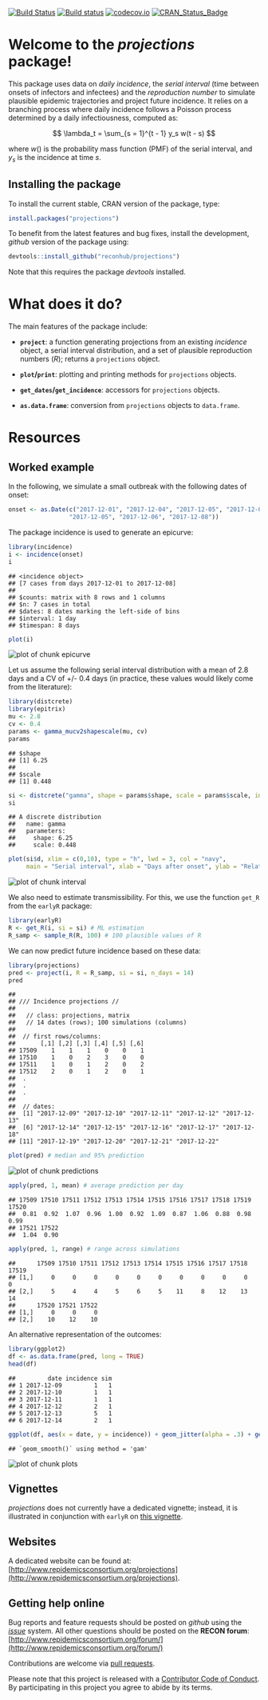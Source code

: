 [![Build Status](https://travis-ci.org/reconhub/projections.svg?branch=master)](https://travis-ci.org/reconhub/projections)
[![Build status](https://ci.appveyor.com/api/projects/status/265h2el4y9popan9/branch/master?svg=true)](https://ci.appveyor.com/project/thibautjombart/projections/branch/master)
[![codecov.io](https://codecov.io/github/reconhub/projections/coverage.svg?branch=master)](https://codecov.io/github/reconhub/projections?branch=master)
[![CRAN_Status_Badge](http://www.r-pkg.org/badges/version/projections)](https://cran.r-project.org/package=projections)



# Welcome to the *projections* package!

This package uses data on *daily incidence*, the *serial interval* (time between
onsets of infectors and infectees) and the *reproduction number* to simulate
plausible epidemic trajectories and project future incidence. It relies on a
branching process where daily incidence follows a Poisson process determined by
a daily infectiousness, computed as:

$$
\lambda_t = \sum_{s = 1}^{t - 1} y_s w(t - s)
$$

where $w()$ is the probability mass function (PMF) of the serial interval, and
$y_s$ is the incidence at time $s$.


## Installing the package

To install the current stable, CRAN version of the package, type:

```r
install.packages("projections")
```

To benefit from the latest features and bug fixes, install the development, *github* version of the package using:

```r
devtools::install_github("reconhub/projections")
```

Note that this requires the package *devtools* installed.


# What does it do?

The main features of the package include:

- **`project`**: a function generating projections from an existing *incidence*
  object, a serial interval distribution, and a set of plausible reproduction
  numbers ($R$); returns a `projections` object.
  
- **`plot`/`print`**: plotting and printing methods for `projections` objects.

- **`get_dates`/`get_incidence`**: accessors for `projections` objects.

- **`as.data.frame`**: conversion from `projections` objects to `data.frame`.


# Resources

## Worked example

In the following, we simulate a small outbreak with the following dates of
onset:

```r
onset <- as.Date(c("2017-12-01", "2017-12-04", "2017-12-05", "2017-12-05",
                 "2017-12-05", "2017-12-06", "2017-12-08"))
```

The package incidence is used to generate an epicurve:


```r
library(incidence)
i <- incidence(onset)
i
```

```
## <incidence object>
## [7 cases from days 2017-12-01 to 2017-12-08]
## 
## $counts: matrix with 8 rows and 1 columns
## $n: 7 cases in total
## $dates: 8 dates marking the left-side of bins
## $interval: 1 day
## $timespan: 8 days
```

```r
plot(i)
```

![plot of chunk epicurve](figure/epicurve-1.png)

Let us assume the following serial interval distribution with a mean of 2.8 days
and a CV of +/- 0.4 days (in practice, these values would likely come from the literature):


```r
library(distcrete)
library(epitrix)
mu <- 2.8
cv <- 0.4
params <- gamma_mucv2shapescale(mu, cv)
params
```

```
## $shape
## [1] 6.25
## 
## $scale
## [1] 0.448
```

```r
si <- distcrete("gamma", shape = params$shape, scale = params$scale, interval = 1, w = 0)
si
```

```
## A discrete distribution
##   name: gamma
##   parameters:
##     shape: 6.25
##     scale: 0.448
```

```r
plot(si$d, xlim = c(0,10), type = "h", lwd = 3, col = "navy",
     main = "Serial interval", xlab = "Days after onset", ylab = "Relative infectiousness")
```

![plot of chunk interval](figure/interval-1.png)

We also need to estimate transmissibility. For this, we use the function `get_R`
from the `earlyR` package:


```r
library(earlyR)
R <- get_R(i, si = si) # ML estimation
R_samp <- sample_R(R, 100) # 100 plausible values of R
```



We can now predict future incidence based on these data:


```r
library(projections)
pred <- project(i, R = R_samp, si = si, n_days = 14)
pred
```

```
## 
## /// Incidence projections //
## 
##   // class: projections, matrix
##   // 14 dates (rows); 100 simulations (columns)
## 
##  // first rows/columns:
##       [,1] [,2] [,3] [,4] [,5] [,6]
## 17509    1    1    1    0    0    1
## 17510    1    0    2    3    0    0
## 17511    1    0    1    2    0    2
## 17512    2    0    1    2    0    1
##  .
##  .
##  .
## 
##  // dates:
##  [1] "2017-12-09" "2017-12-10" "2017-12-11" "2017-12-12" "2017-12-13"
##  [6] "2017-12-14" "2017-12-15" "2017-12-16" "2017-12-17" "2017-12-18"
## [11] "2017-12-19" "2017-12-20" "2017-12-21" "2017-12-22"
```

```r
plot(pred) # median and 95% prediction
```

![plot of chunk predictions](figure/predictions-1.png)

```r
apply(pred, 1, mean) # average prediction per day
```

```
## 17509 17510 17511 17512 17513 17514 17515 17516 17517 17518 17519 17520 
##  0.81  0.92  1.07  0.96  1.00  0.92  1.09  0.87  1.06  0.88  0.98  0.99 
## 17521 17522 
##  1.04  0.90
```

```r
apply(pred, 1, range) # range across simulations
```

```
##      17509 17510 17511 17512 17513 17514 17515 17516 17517 17518 17519
## [1,]     0     0     0     0     0     0     0     0     0     0     0
## [2,]     5     4     4     5     6     5    11     8    12    13    14
##      17520 17521 17522
## [1,]     0     0     0
## [2,]    10    12    10
```

An alternative representation of the outcomes:

```r
library(ggplot2)
df <- as.data.frame(pred, long = TRUE)
head(df)
```

```
##         date incidence sim
## 1 2017-12-09         1   1
## 2 2017-12-10         1   1
## 3 2017-12-11         1   1
## 4 2017-12-12         2   1
## 5 2017-12-13         5   1
## 6 2017-12-14         2   1
```

```r
ggplot(df, aes(x = date, y = incidence)) + geom_jitter(alpha = .3) + geom_smooth()
```

```
## `geom_smooth()` using method = 'gam'
```

![plot of chunk plots](figure/plots-1.png)



## Vignettes

*projections* does not currently have a dedicated vignette; instead, it is illustrated in conjunction with `earlyR` on [this vignette](http://www.repidemicsconsortium.org/earlyR/articles/earlyR.html).


## Websites

A dedicated website can be found at:
[http://www.repidemicsconsortium.org/projections](http://www.repidemicsconsortium.org/projections).






## Getting help online

Bug reports and feature requests should be posted on *github* using the [*issue*](http://github.com/reconhub/projections/issues) system. All other questions should be posted on the **RECON forum**: <br>
[http://www.repidemicsconsortium.org/forum/](http://www.repidemicsconsortium.org/forum/)

Contributions are welcome via [pull requests](https://github.com/reconhub/projections/pulls).

Please note that this project is released with a [Contributor Code of Conduct](CONDUCT.md). By participating in this project you agree to abide by its terms.

